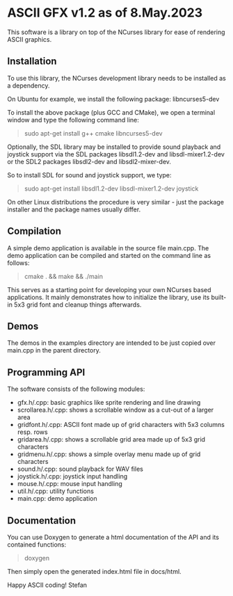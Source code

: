 ASCII GFX v1.2 as of 8.May.2023
===============================

This software is a library on top of the NCurses library for ease of
rendering ASCII graphics.

Installation
------------

To use this library, the NCurses development library needs to be
installed as a dependency.

On Ubuntu for example, we install the following package: libncurses5-dev

To install the above package (plus GCC and CMake), we open a terminal
window and type the following command line:

> sudo apt-get install g++ cmake libncurses5-dev

Optionally, the SDL library may be installed to provide sound playback
and joystick support via the SDL packages libsdl1.2-dev and
libsdl-mixer1.2-dev or the SDL2 packages libsdl2-dev and libsdl2-mixer-dev.

So to install SDL for sound and joystick support, we type:

> sudo apt-get install libsdl1.2-dev libsdl-mixer1.2-dev joystick

On other Linux distributions the procedure is very similar - just the
package installer and the package names usually differ.

Compilation
-----------

A simple demo application is available in the source file
main.cpp. The demo application can be compiled and started on the
command line as follows:

> cmake . && make && ./main

This serves as a starting point for developing your own NCurses based
applications. It mainly demonstrates how to initialize the library,
use its built-in 5x3 grid font and cleanup things afterwards.

Demos
-----

The demos in the examples directory are intended to be just copied over
main.cpp in the parent directory.

Programming API
---------------

The software consists of the following modules:

* gfx.h/.cpp: basic graphics like sprite rendering and line drawing
* scrollarea.h/.cpp: shows a scrollable window as a cut-out of a larger area
* gridfont.h/.cpp: ASCII font made up of grid characters with 5x3 columns resp. rows
* gridarea.h/.cpp: shows a scrollable grid area made up of 5x3 grid characters
* gridmenu.h/.cpp: shows a simple overlay menu made up of grid characters
* sound.h/.cpp: sound playback for WAV files
* joystick.h/.cpp: joystick input handling
* mouse.h/.cpp: mouse input handling
* util.h/.cpp: utility functions
* main.cpp: demo application

Documentation
-------------

You can use Doxygen to generate a html documentation of the API and
its contained functions:

> doxygen

Then simply open the generated index.html file in docs/html.

Happy ASCII coding!
Stefan
